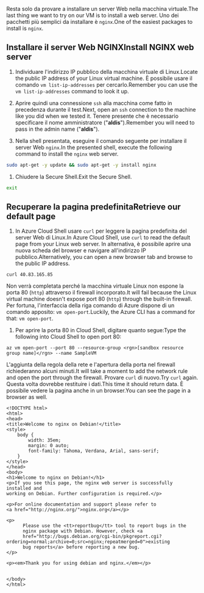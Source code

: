 <span data-ttu-id="b783f-101">Resta solo da provare a installare un server Web nella macchina virtuale.</span><span class="sxs-lookup"><span data-stu-id="b783f-101">The last thing we want to try on our VM is to install a web server.</span></span> <span data-ttu-id="b783f-102">Uno dei pacchetti più semplici da installare è `nginx`.</span><span class="sxs-lookup"><span data-stu-id="b783f-102">One of the easiest packages to install is `nginx`.</span></span>

## <a name="install-nginx-web-server"></a><span data-ttu-id="b783f-103">Installare il server Web NGINX</span><span class="sxs-lookup"><span data-stu-id="b783f-103">Install NGINX web server</span></span>

1. <span data-ttu-id="b783f-104">Individuare l'indirizzo IP pubblico della macchina virtuale di Linux.</span><span class="sxs-lookup"><span data-stu-id="b783f-104">Locate the public IP address of your Linux virtual machine.</span></span> <span data-ttu-id="b783f-105">È possibile usare il comando `vm list-ip-addresses` per cercarlo.</span><span class="sxs-lookup"><span data-stu-id="b783f-105">Remember you can use the `vm list-ip-addresses` command to look it up.</span></span>

1. <span data-ttu-id="b783f-106">Aprire quindi una connessione `ssh` alla macchina come fatto in precedenza durante il test.</span><span class="sxs-lookup"><span data-stu-id="b783f-106">Next, open an `ssh` connection to the machine like you did when we tested it.</span></span> <span data-ttu-id="b783f-107">Tenere presente che è necessario specificare il nome amministratore ("**aldis**").</span><span class="sxs-lookup"><span data-stu-id="b783f-107">Remember you will need to pass in the admin name ("**aldis**").</span></span>

1. <span data-ttu-id="b783f-108">Nella shell presentata, eseguire il comando seguente per installare il server Web `nginx`.</span><span class="sxs-lookup"><span data-stu-id="b783f-108">In the presented shell, execute the following command to install the `nginx` web server.</span></span>

```bash
sudo apt-get -y update && sudo apt-get -y install nginx
```

1. <span data-ttu-id="b783f-109">Chiudere la Secure Shell.</span><span class="sxs-lookup"><span data-stu-id="b783f-109">Exit the Secure Shell.</span></span>

```bash
exit
```

## <a name="retrieve-our-default-page"></a><span data-ttu-id="b783f-110">Recuperare la pagina predefinita</span><span class="sxs-lookup"><span data-stu-id="b783f-110">Retrieve our default page</span></span>

1. <span data-ttu-id="b783f-111">In Azure Cloud Shell usare `curl` per leggere la pagina predefinita del server Web di Linux.</span><span class="sxs-lookup"><span data-stu-id="b783f-111">In Azure Cloud Shell, use `curl` to read the default page from your Linux web server.</span></span> <span data-ttu-id="b783f-112">In alternativa, è possibile aprire una nuova scheda del browser e navigare all'indirizzo IP pubblico.</span><span class="sxs-lookup"><span data-stu-id="b783f-112">Alternatively, you can open a new browser tab and browse to the public IP address.</span></span>

```azurecli
curl 40.83.165.85
```

<span data-ttu-id="b783f-113">Non verrà completata perché la macchina virtuale Linux non espone la porta 80 (`http`) attraverso il firewall incorporato.</span><span class="sxs-lookup"><span data-stu-id="b783f-113">It will fail because the Linux virtual machine doesn't expose port 80 (`http`) through the built-in firewall.</span></span> <span data-ttu-id="b783f-114">Per fortuna, l'interfaccia della riga comando di Azure dispone di un comando apposito: `vm open-port`.</span><span class="sxs-lookup"><span data-stu-id="b783f-114">Luckily, the Azure CLI has a command for that: `vm open-port`.</span></span> 

1. <span data-ttu-id="b783f-115">Per aprire la porta 80 in Cloud Shell, digitare quanto segue:</span><span class="sxs-lookup"><span data-stu-id="b783f-115">Type the following into Cloud Shell to open port 80:</span></span>

```azurecli
az vm open-port --port 80 --resource-group <rgn>[sandbox resource group name]</rgn> --name SampleVM
```

<span data-ttu-id="b783f-116">L'aggiunta della regola della rete e l'apertura della porta nel firewall richiederanno alcuni minuti.</span><span class="sxs-lookup"><span data-stu-id="b783f-116">It will take a moment to add the network rule and open the port through the firewall.</span></span> <span data-ttu-id="b783f-117">Provare `curl` di nuovo.</span><span class="sxs-lookup"><span data-stu-id="b783f-117">Try `curl` again.</span></span> <span data-ttu-id="b783f-118">Questa volta dovrebbe restituire i dati.</span><span class="sxs-lookup"><span data-stu-id="b783f-118">This time it should return data.</span></span> <span data-ttu-id="b783f-119">È possibile vedere la pagina anche in un browser.</span><span class="sxs-lookup"><span data-stu-id="b783f-119">You can see the page in a browser as well.</span></span>

```output
<!DOCTYPE html>
<html>
<head>
<title>Welcome to nginx on Debian!</title>
<style>
    body {
        width: 35em;
        margin: 0 auto;
        font-family: Tahoma, Verdana, Arial, sans-serif;
    }
</style>
</head>
<body>
<h1>Welcome to nginx on Debian!</h1>
<p>If you see this page, the nginx web server is successfully installed and
working on Debian. Further configuration is required.</p>

<p>For online documentation and support please refer to
<a href="http://nginx.org/">nginx.org</a></p>

<p>
      Please use the <tt>reportbug</tt> tool to report bugs in the
      nginx package with Debian. However, check <a
      href="http://bugs.debian.org/cgi-bin/pkgreport.cgi?ordering=normal;archive=0;src=nginx;repeatmerged=0">existing
      bug reports</a> before reporting a new bug.
</p>

<p><em>Thank you for using debian and nginx.</em></p>


</body>
</html>
```

